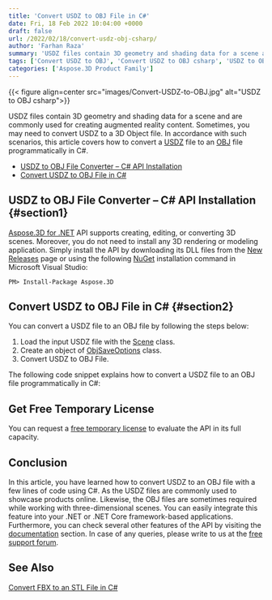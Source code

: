 ```yaml
---
title: 'Convert USDZ to OBJ File in C#'
date: Fri, 18 Feb 2022 10:04:00 +0000
draft: false
url: /2022/02/18/convert-usdz-obj-csharp/
author: 'Farhan Raza'
summary: 'USDZ files contain 3D geometry and shading data for a scene and are commonly used for creating augmented reality content. Sometimes, you may need to convert USDZ to a 3D Object file. In accordance with such scenarios, this article covers how to **convert a USDZ file to an OBJ file programmatically in C#.**'
tags: ['Convert USDZ to OBJ', 'Convert USDZ to OBJ csharp', 'USDZ to OBJ', 'USDZ to OBJ Conversion', 'USDZ to OBJ in csharp']
categories: ['Aspose.3D Product Family']
---
```




{{< figure align=center src="images/Convert-USDZ-to-OBJ.jpg" alt="USDZ to OBJ csharp">}}


USDZ files contain 3D geometry and shading data for a scene and are commonly used for creating augmented reality content. Sometimes, you may need to convert USDZ to a 3D Object file. In accordance with such scenarios, this article covers how to convert a [USDZ][1] file to an [OBJ][2] file programmatically in C#.

*   [USDZ to OBJ File Converter – C# API Installation][3]
*   [Convert USDZ to OBJ File in C#][4]

## USDZ to OBJ File Converter – C# API Installation {#section1}

[Aspose.3D for .NET][5] API supports creating, editing, or converting 3D scenes. Moreover, you do not need to install any 3D rendering or modeling application. Simply install the API by downloading its DLL files from the [New Releases][6] page or using the following [NuGet][7] installation command in Microsoft Visual Studio:

```
PM> Install-Package Aspose.3D
```

## Convert USDZ to OBJ File in C# {#section2}

You can convert a USDZ file to an OBJ file by following the steps below:

1.  Load the input USDZ file with the [Scene][8] class.
2.  Create an object of [ObjSaveOptions][9] class.
3.  Convert USDZ to OBJ File.

The following code snippet explains how to convert a USDZ file to an OBJ file programmatically in C#:



## Get Free Temporary License

You can request a [free temporary license][10] to evaluate the API in its full capacity.

## Conclusion

In this article, you have learned how to convert USDZ to an OBJ file with a few lines of code using C#. As the USDZ files are commonly used to showcase products online. Likewise, the OBJ files are sometimes required while working with three-dimensional scenes. You can easily integrate this feature into your .NET or .NET Core framework-based applications. Furthermore, you can check several other features of the API by visiting the [documentation][11] section. In case of any queries, please write to us at the [free support forum][12].

## See Also

[Convert FBX to an STL File in C#][13]




[1]: https://docs.fileformat.com/3d/usdz/
[2]: https://docs.fileformat.com/3d/obj/
[3]: #section1
[4]: #section2
[5]: https://products.aspose.com/3d/net/
[6]: https://releases.aspose.com/
[7]: https://www.nuget.org/packages/Aspose.3D
[8]: https://apireference.aspose.com/3d/net/aspose.threed/scene
[9]: https://apireference.aspose.com/3d/net/aspose.threed.formats/objsaveoptions
[10]: https://purchase.aspose.com/temporary-license
[11]: https://docs.aspose.com/3d/net/
[12]: https://forum.aspose.com/c/3d
[13]: https://blog.aspose.com/2022/02/11/convert-fbx-to-stl-csharp/




